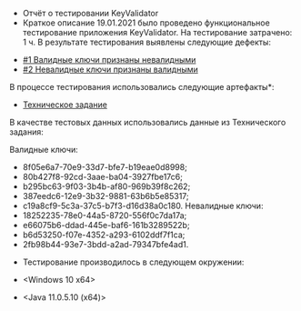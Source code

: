 - Отчёт о тестировании KeyValidator
- Краткое описание
19.01.2021 было проведено функциональное тестирование приложения KeyValidator.
На тестирование затрачено: 1 ч.
В результате тестирования выявлены следующие дефекты:

* [#1 Валидные ключи признаны невалидными](https://github.com/l0197d/Java.HW-1.1/issues/1)
* [#2 Невалидные ключи признаны валидными](https://github.com/l0197d/Java.HW-1.1/issues/2)


В процессе тестирования использовались следующие артефакты*:

* [Техническое задание](https://github.com/netology-code/javaqa-homeworks/blob/master/intro/user-manual.md)

В качестве тестовых данных использовались данные из Технического задания:


Валидные ключи:
* 8f05e6a7-70e9-33d7-bfe7-b19eae0d8998;
* 80b427f8-92cd-3aae-ba04-3927fbe17c6;
* b295bc63-9f03-3b4b-af80-969b39f8c262;
* 387eedc6-12e9-3b32-9881-63b6b5e85317;
* c19a8cf9-5c3a-37c5-b7f3-d16d38a0c180. 
  Невалидные ключи:
* 18252235-78e0-44a5-8720-556f0c7da17a;
* e66075b6-ddad-445e-baf6-161b3289522b;
* b6d53250-f07e-4352-a293-6102ddf7f1ca;
* 2fb98b44-93e7-3bdd-a2ad-79347bfe4ad1.
 
 - Тестирование производилось в следующем окружении:
 
 - <Windows 10 x64>
 - <Java 11.0.5.10 (x64)>
